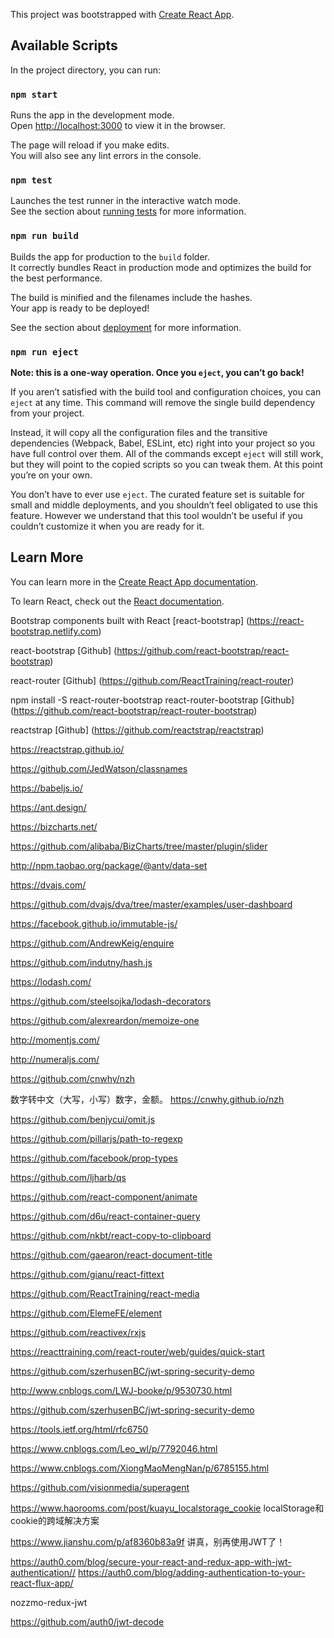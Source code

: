 This project was bootstrapped with [Create React App](https://github.com/facebook/create-react-app).

## Available Scripts

In the project directory, you can run:

### `npm start`

Runs the app in the development mode.<br>
Open [http://localhost:3000](http://localhost:3000) to view it in the browser.

The page will reload if you make edits.<br>
You will also see any lint errors in the console.

### `npm test`

Launches the test runner in the interactive watch mode.<br>
See the section about [running tests](https://facebook.github.io/create-react-app/docs/running-tests) for more information.

### `npm run build`

Builds the app for production to the `build` folder.<br>
It correctly bundles React in production mode and optimizes the build for the best performance.

The build is minified and the filenames include the hashes.<br>
Your app is ready to be deployed!

See the section about [deployment](https://facebook.github.io/create-react-app/docs/deployment) for more information.

### `npm run eject`

**Note: this is a one-way operation. Once you `eject`, you can’t go back!**

If you aren’t satisfied with the build tool and configuration choices, you can `eject` at any time. This command will remove the single build dependency from your project.

Instead, it will copy all the configuration files and the transitive dependencies (Webpack, Babel, ESLint, etc) right into your project so you have full control over them. All of the commands except `eject` will still work, but they will point to the copied scripts so you can tweak them. At this point you’re on your own.

You don’t have to ever use `eject`. The curated feature set is suitable for small and middle deployments, and you shouldn’t feel obligated to use this feature. However we understand that this tool wouldn’t be useful if you couldn’t customize it when you are ready for it.

## Learn More

You can learn more in the [Create React App documentation](https://facebook.github.io/create-react-app/docs/getting-started).

To learn React, check out the [React documentation](https://reactjs.org/).

Bootstrap components built with React [react-bootstrap] (https://react-bootstrap.netlify.com)

react-bootstrap [Github]
(https://github.com/react-bootstrap/react-bootstrap)

react-router [Github]
(https://github.com/ReactTraining/react-router)

npm install -S react-router-bootstrap
react-router-bootstrap [Github]
(https://github.com/react-bootstrap/react-router-bootstrap)

reactstrap [Github]
(https://github.com/reactstrap/reactstrap)

https://reactstrap.github.io/

https://github.com/JedWatson/classnames

https://babeljs.io/

https://ant.design/

https://bizcharts.net/

https://github.com/alibaba/BizCharts/tree/master/plugin/slider

http://npm.taobao.org/package/@antv/data-set

https://dvajs.com/

https://github.com/dvajs/dva/tree/master/examples/user-dashboard

https://facebook.github.io/immutable-js/

https://github.com/AndrewKeig/enquire

https://github.com/indutny/hash.js

https://lodash.com/

https://github.com/steelsojka/lodash-decorators

https://github.com/alexreardon/memoize-one

http://momentjs.com/

http://numeraljs.com/

https://github.com/cnwhy/nzh

数字转中文（大写，小写）数字，金额。 https://cnwhy.github.io/nzh

https://github.com/benjycui/omit.js

https://github.com/pillarjs/path-to-regexp

https://github.com/facebook/prop-types

https://github.com/ljharb/qs

https://github.com/react-component/animate

https://github.com/d6u/react-container-query

https://github.com/nkbt/react-copy-to-clipboard

https://github.com/gaearon/react-document-title

https://github.com/gianu/react-fittext

https://github.com/ReactTraining/react-media

https://github.com/ElemeFE/element

https://github.com/reactivex/rxjs

https://reacttraining.com/react-router/web/guides/quick-start


https://github.com/szerhusenBC/jwt-spring-security-demo

http://www.cnblogs.com/LWJ-booke/p/9530730.html

https://github.com/szerhusenBC/jwt-spring-security-demo

https://tools.ietf.org/html/rfc6750

https://www.cnblogs.com/Leo_wl/p/7792046.html

https://www.cnblogs.com/XiongMaoMengNan/p/6785155.html

https://github.com/visionmedia/superagent


https://www.haorooms.com/post/kuayu_localstorage_cookie
localStorage和cookie的跨域解决方案

https://www.jianshu.com/p/af8360b83a9f
讲真，别再使用JWT了！

https://auth0.com/blog/secure-your-react-and-redux-app-with-jwt-authentication//
https://auth0.com/blog/adding-authentication-to-your-react-flux-app/

nozzmo-redux-jwt

https://github.com/auth0/jwt-decode

